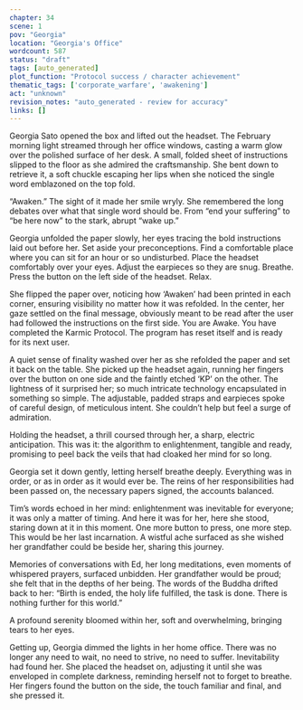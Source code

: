 ```yaml
---
chapter: 34
scene: 1
pov: "Georgia"
location: "Georgia's Office"
wordcount: 587
status: "draft"
tags: [auto_generated]
plot_function: "Protocol success / character achievement"
thematic_tags: ['corporate_warfare', 'awakening']
act: "unknown"
revision_notes: "auto_generated - review for accuracy"
links: []
---
```


Georgia Sato opened the box and lifted out the headset. The February morning light streamed through her office windows, casting a warm glow over the polished surface of her desk. A small, folded sheet of instructions slipped to the floor as she admired the craftsmanship. She bent down to retrieve it, a soft chuckle escaping her lips when she noticed the single word emblazoned on the top fold. 

“Awaken.” The sight of it made her smile wryly. She remembered the long debates over what that single word should be. From “end your suffering” to “be here now” to the stark, abrupt “wake up.” 

Georgia unfolded the paper slowly, her eyes tracing the bold instructions laid out before her. Set aside your preconceptions. Find a comfortable place where you can sit for an hour or so undisturbed. Place the headset comfortably over your eyes. Adjust the earpieces so they are snug. Breathe. Press the button on the left side of the headset. Relax. 

She flipped the paper over, noticing how ‘Awaken’ had been printed in each corner, ensuring visibility no matter how it was refolded. In the center, her gaze settled on the final message, obviously meant to be read after the user had followed the instructions on the first side. You are Awake. You have completed the Karmic Protocol. The program has reset itself and is ready for its next user. 

A quiet sense of finality washed over her as she refolded the paper and set it back on the table. She picked up the headset again, running her fingers over the button on one side and the faintly etched ‘KP’ on the other. The lightness of it surprised her; so much intricate technology encapsulated in something so simple. The adjustable, padded straps and earpieces spoke of careful design, of meticulous intent. She couldn’t help but feel a surge of admiration. 

Holding the headset, a thrill coursed through her, a sharp, electric anticipation. This was it: the algorithm to enlightenment, tangible and ready, promising to peel back the veils that had cloaked her mind for so long. 

Georgia set it down gently, letting herself breathe deeply. Everything was in order, or as in order as it would ever be. The reins of her responsibilities had been passed on, the necessary papers signed, the accounts balanced. 

Tim’s words echoed in her mind: enlightenment was inevitable for everyone; it was only a matter of timing. And here it was for her, here she stood, staring down at it in this moment. One more button to press, one more step. This would be her last incarnation. A wistful ache surfaced as she wished her grandfather could be beside her, sharing this journey. 

Memories of conversations with Ed, her long meditations, even moments of whispered prayers, surfaced unbidden. Her grandfather would be proud; she felt that in the depths of her being. The words of the Buddha drifted back to her: “Birth is ended, the holy life fulfilled, the task is done. There is nothing further for this world.” 

A profound serenity bloomed within her, soft and overwhelming, bringing tears to her eyes. 

Getting up, Georgia dimmed the lights in her home office. There was no longer any need to wait, no need to strive, no need to suffer. Inevitability had found her. She placed the headset on, adjusting it until she was enveloped in complete darkness, reminding herself not to forget to breathe. Her fingers found the button on the side, the touch familiar and final, and she pressed it.
